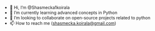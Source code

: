 - 👋 Hi, I’m @Shasmecka1koirala
- 🌱 I’m currently learning advanced concepts in Python
- 💞️ I’m looking to collaborate on open-source projects related to python 
- 📫 How to reach me (shasmecka.koirala@gmail.com)
<!---
Shasmecka1koirala/Shasmecka1koirala is a ✨ special ✨ repository because its `README.md` (this file) appears on your GitHub profile.
You can click the Preview link to take a look at your changes.
--->
